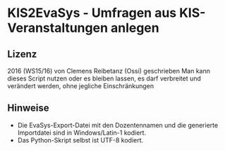 KIS2EvaSys - Umfragen aus KIS-Veranstaltungen anlegen
===

## Lizenz
2016 (WS15/16) von Clemens Reibetanz (Ossi) geschrieben
Man kann dieses Script nutzen oder es bleiben lassen, es darf verbreitet und verändert werden, ohne jegliche Einschränkungen

## Hinweise
* Die EvaSys-Export-Datei mit den Dozentennamen und die generierte Importdatei sind in Windows/Latin-1 kodiert.
* Das Python-Skript selbst ist UTF-8 kodiert.
